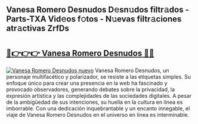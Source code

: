 ## Vanesa Romero Desnudos D𝚎sn𝚞dos filtr𝚊dos - Parts-TXA Vid𝚎os f𝚘tos - N𝚞evas filtr𝚊ciones atr𝚊ctivas ZrfDs

# <h2><a href="http://mbcnhmr.tromn.icu/?c=Vanesa+Romero+Desnudos">🔗👉👉👉 Vanesa Romero Desnudos 🔗🔗</a></h2>

[![Vanesa Romero Desnudos nuevo](https://i.imgur.com/pEAQMta.gif)](http://mbcnhmr.tromn.icu/?c=Vanesa+Romero+Desnudos)
Vanesa Romero Desnudos, un personaje multifacético y polarizador, se resiste a las etiquetas simples. Su enfoque único para crear una presencia en la web ha fascinado y provocado observadores, generando debates sobre la privacidad, la expresión artística y las complejidades de las sociedades digitales. A pesar de la ambigüedad de sus intenciones, su huella en la cultura en línea es imborrable. Con una dedicación inquebrantable y un encanto innegable, el viaje de Vanesa Romero Desnudos en el universo en línea es interminable.
